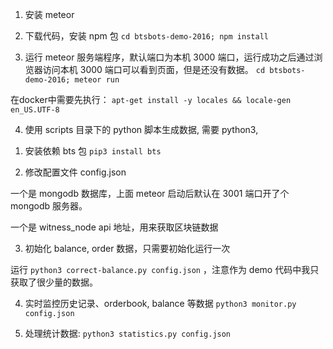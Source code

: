 1. 安装 meteor

2. 下载代码，安装 npm 包
`cd btsbots-demo-2016; npm install`

3. 运行 meteor 服务端程序，默认端口为本机 3000 端口，运行成功之后通过浏览器访问本机 3000 端口可以看到页面，但是还没有数据。
`cd btsbots-demo-2016; meteor run`

在docker中需要先执行：
`apt-get install -y locales && locale-gen en_US.UTF-8`

4. 使用 scripts 目录下的 python 脚本生成数据, 需要 python3,

1) 安装依赖 bts 包
`pip3 install bts`

2) 修改配置文件 config.json

一个是 mongodb 数据库，上面 meteor 启动后默认在 3001 端口开了个 mongodb 服务器。

一个是 witness_node api 地址，用来获取区块链数据

3) 初始化 balance, order 数据，只需要初始化运行一次

运行 `python3 correct-balance.py config.json` ，注意作为 demo 代码中我只获取了很少量的数据。

4) 实时监控历史记录、orderbook, balance 等数据
`python3 monitor.py config.json`

5) 处理统计数据:
`python3 statistics.py config.json`
